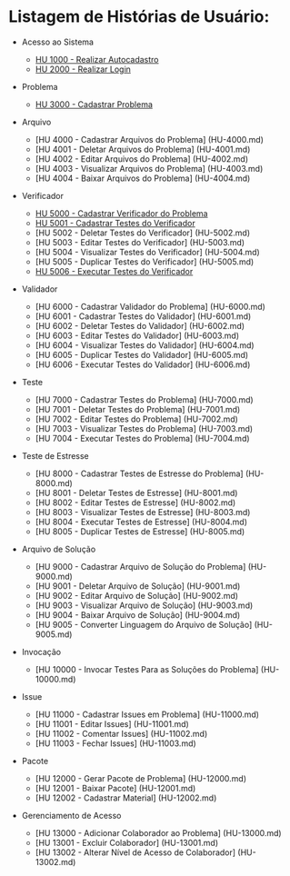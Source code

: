 # Listagem de Histórias de Usuário:

-   Acesso ao Sistema
    -   [HU 1000 - Realizar Autocadastro](HU-1000.md)
    -   [HU 2000 - Realizar Login](HU-2000.md)

-   Problema
    -   [HU 3000 - Cadastrar Problema](HU-3000.md)

-   Arquivo
    -   [HU 4000 - Cadastrar Arquivos do Problema] (HU-4000.md)
    -   [HU 4001 - Deletar Arquivos do Problema] (HU-4001.md)
    -   [HU 4002 - Editar Arquivos do Problema] (HU-4002.md)
    -   [HU 4003 - Visualizar Arquivos do Problema] (HU-4003.md)
    -   [HU 4004 - Baixar Arquivos do Problema] (HU-4004.md)

-   Verificador
    -   [HU 5000 - Cadastrar Verificador do Problema](HU-5000.md)
    -   [HU 5001 - Cadastrar Testes do Verificador](HU-5001.md)
    -   [HU 5002 - Deletar Testes do Verificador] (HU-5002.md)
    -   [HU 5003 - Editar Testes do Verificador] (HU-5003.md)
    -   [HU 5004 - Visualizar Testes do Verificador] (HU-5004.md)
    -   [HU 5005 - Duplicar Testes do Verificador] (HU-5005.md)
    -   [HU 5006 - Executar Testes do Verificador](HU-5006.md)

-   Validador
    -   [HU 6000 - Cadastrar Validador do Problema] (HU-6000.md)
    -   [HU 6001 - Cadastrar Testes do Validador] (HU-6001.md)
    -   [HU 6002 - Deletar Testes do Validador] (HU-6002.md)
    -   [HU 6003 - Editar Testes do Validador] (HU-6003.md)
    -   [HU 6004 - Visualizar Testes do Validador] (HU-6004.md)
    -   [HU 6005 - Duplicar Testes do Validador] (HU-6005.md)
    -   [HU 6006 - Executar Testes do Validador] (HU-6006.md)

-   Teste
    -   [HU 7000 - Cadastrar Testes do Problema] (HU-7000.md)
    -   [HU 7001 - Deletar Testes do Problema] (HU-7001.md)
    -   [HU 7002 - Editar Testes do Problema] (HU-7002.md)
    -   [HU 7003 - Visualizar Testes do Problema] (HU-7003.md)
    -   [HU 7004 - Executar Testes do Problema] (HU-7004.md)

-   Teste de Estresse
    -   [HU 8000 - Cadastrar Testes de Estresse do Problema] (HU-8000.md)
    -   [HU 8001 - Deletar Testes de Estresse] (HU-8001.md)
    -   [HU 8002 - Editar Testes de Estresse] (HU-8002.md)
    -   [HU 8003 - Visualizar Testes de Estresse] (HU-8003.md)
    -   [HU 8004 - Executar Testes de Estresse] (HU-8004.md)
    -   [HU 8005 - Duplicar Testes de Estresse] (HU-8005.md)

-   Arquivo de Solução
    -   [HU 9000 - Cadastrar Arquivo de Solução do Problema] (HU-9000.md)
    -   [HU 9001 - Deletar Arquivo de Solução] (HU-9001.md)
    -   [HU 9002 - Editar Arquivo de Solução] (HU-9002.md)
    -   [HU 9003 - Visualizar Arquivo de Solução] (HU-9003.md)
    -   [HU 9004 - Baixar Arquivo de Solução] (HU-9004.md)
    -   [HU 9005 - Converter Linguagem do Arquivo de Solução] (HU-9005.md)

-   Invocação
    -   [HU 10000 - Invocar Testes Para as Soluções do Problema] (HU-10000.md)

-   Issue
    -   [HU 11000 - Cadastrar Issues em Problema] (HU-11000.md)
    -   [HU 11001 - Editar Issues] (HU-11001.md)
    -   [HU 11002 - Comentar Issues] (HU-11002.md)
    -   [HU 11003 - Fechar Issues] (HU-11003.md)

-   Pacote
    -   [HU 12000 - Gerar Pacote de Problema] (HU-12000.md)
    -   [HU 12001 - Baixar Pacote] (HU-12001.md)
    -   [HU 12002 - Cadastrar Material] (HU-12002.md)

-   Gerenciamento de Acesso
    -   [HU 13000 - Adicionar Colaborador ao Problema] (HU-13000.md)
    -   [HU 13001 - Excluir Colaborador] (HU-13001.md)
    -   [HU 13002 - Alterar Nível de Acesso de Colaborador] (HU-13002.md)
